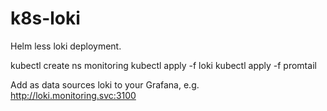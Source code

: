 # k8s-loki
Helm less loki deployment.

kubectl create ns monitoring
kubectl apply -f loki
kubectl apply -f promtail

Add as data sources loki to your Grafana, e.g. http://loki.monitoring.svc:3100
